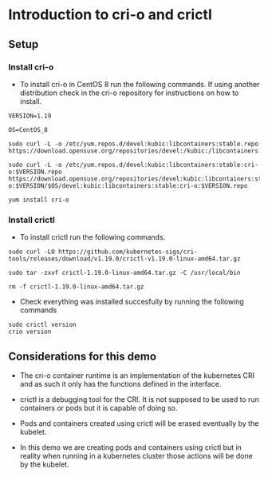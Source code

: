 # Introduction to cri-o and crictl

## Setup

### Install cri-o

* To install cri-o in CentOS 8 run the following commands. If using another distribution check in the cri-o repository for instructions on how to install.

```
VERSION=1.19

OS=CentOS_8

sudo curl -L -o /etc/yum.repos.d/devel:kubic:libcontainers:stable.repo https://download.opensuse.org/repositories/devel:/kubic:/libcontainers:/stable/$OS/devel:kubic:libcontainers:stable.repo

sudo curl -L -o /etc/yum.repos.d/devel:kubic:libcontainers:stable:cri-o:$VERSION.repo https://download.opensuse.org/repositories/devel:kubic:libcontainers:stable:cri-o:$VERSION/$OS/devel:kubic:libcontainers:stable:cri-o:$VERSION.repo

yum install cri-o
```

### Install crictl

* To install crictl run the following commands.

```
sudo curl -LO https://github.com/kubernetes-sigs/cri-tools/releases/download/v1.19.0/crictl-v1.19.0-linux-amd64.tar.gz

sudo tar -zxvf crictl-1.19.0-linux-amd64.tar.gz -C /usr/local/bin

rm -f crictl-1.19.0-linux-amd64.tar.gz
```

* Check everything was installed succesfully by running the following commands

```
sudo crictl version
crio version
```

## Considerations for this demo

* The cri-o container runtime is an implementation of the kubernetes CRI and as such it only has the functions defined in the interface.

* crictl is a debugging tool for the CRI. It is not supposed to be used to run containers or pods but it is capable of doing so.

* Pods and containers created using crictl will be erased eventually by the kubelet.

* In this demo we are creating pods and containers using crictl but in reality when running in a kubernetes cluster those actions will be done by the kubelet.






